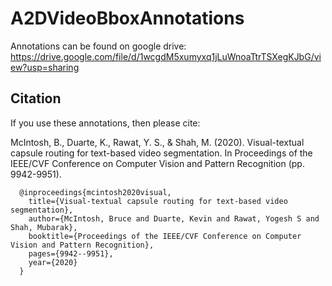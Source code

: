 # A2DVideoBboxAnnotations

Annotations can be found on google drive: https://drive.google.com/file/d/1wcgdM5xumyxq1jLuWnoaTtrTSXegKJbG/view?usp=sharing


## Citation

If you use these annotations, then please cite:

McIntosh, B., Duarte, K., Rawat, Y. S., & Shah, M. (2020). Visual-textual capsule routing for text-based video segmentation. In Proceedings of the IEEE/CVF Conference on Computer Vision and Pattern Recognition (pp. 9942-9951).

      @inproceedings{mcintosh2020visual,
        title={Visual-textual capsule routing for text-based video segmentation},
        author={McIntosh, Bruce and Duarte, Kevin and Rawat, Yogesh S and Shah, Mubarak},
        booktitle={Proceedings of the IEEE/CVF Conference on Computer Vision and Pattern Recognition},
        pages={9942--9951},
        year={2020}
      }
